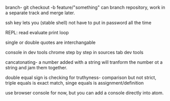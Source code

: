 branch- git checkout -b feature/"something"
can branch repository, work in a separate track and merge later.

ssh key lets you (stable shell) not have to put in password all the time

REPL: read evaluate print loop

single or double quotes are interchangable

console in dev tools chrome
step by step in sources tab dev tools

cancatonating- a number added with a string will tranform the number ot a string and jam them together.

double equal sign is checking for truthyness- comparison but not strict, triple equals is exact match, singe equals is assignment/definition

use browser console for now, but you can add a console directly into atom. 
